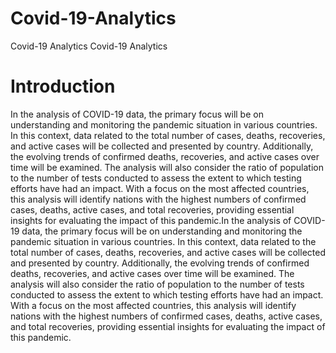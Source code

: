 # Covid-19-Analytics
Covid-19 Analytics
Covid-19 Analytics
# Introduction

In the analysis of COVID-19 data, the primary focus will be on understanding and monitoring the pandemic situation in various countries. In this context, data related to the total number of cases, deaths, recoveries, and active cases will be collected and presented by country. Additionally, the evolving trends of confirmed deaths, recoveries, and active cases over time will be examined. The analysis will also consider the ratio of population to the number of tests conducted to assess the extent to which testing efforts have had an impact. With a focus on the most affected countries, this analysis will identify nations with the highest numbers of confirmed cases, deaths, active cases, and total recoveries, providing essential insights for evaluating the impact of this pandemic.In the analysis of COVID-19 data, the primary focus will be on understanding and monitoring the pandemic situation in various countries. In this context, data related to the total number of cases, deaths, recoveries, and active cases will be collected and presented by country. Additionally, the evolving trends of confirmed deaths, recoveries, and active cases over time will be examined. The analysis will also consider the ratio of population to the number of tests conducted to assess the extent to which testing efforts have had an impact. With a focus on the most affected countries, this analysis will identify nations with the highest numbers of confirmed cases, deaths, active cases, and total recoveries, providing essential insights for evaluating the impact of this pandemic.
